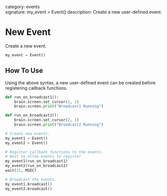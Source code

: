 category: events  
signature: my_event = Event() 
description: Create a new user-defined event.  

# New Event

Create a new event.

```python
my_event = Event()
```

## How To Use

Using the above syntax, a new user-defined event can be created before registering callback functions.

```python
def run_on_broadcast1():
    brain.screen.set_cursor(1, 1)
    brain.screen.print("Broadcast1 Running")

def run_on_broadcast2():
    brain.screen.set_cursor(2, 1)
    brain.screen.print("Broadcast2 Running")

# Create new events.
my_event1 = Event()
my_event2 = Event()

# Register callback functions to the events.
# Wait to allow events to register
my_event1(run_on_broadcast1)
my_event2(run_on_broadcast2)
wait(15, MSEC)

# Broadcast the events.
my_event1.broadcast()
my_event2.broadcast()
```

<advanced>
</advanced>